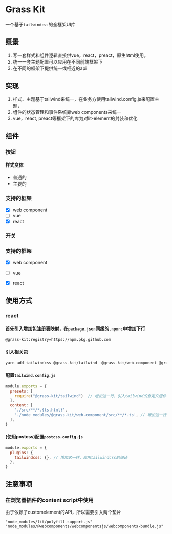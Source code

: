 # Grass Kit
一个基于`tailwindcss`的全框架UI库

## 愿景
1. 写一套样式和组件逻辑直接供vue，react，preact，原生html使用。
2. 统一一套主题配置可以应用在不同前端框架下
3. 在不同的框架下提供统一或相近的api

## 实现
1. 样式、主题基于tailwind来统一，在业务方使用tailwind.config.js来配置主题，
2. 组件的状态管理和事件系统靠web components来统一
3. vue，react, preact等框架下的库为对lit-element的封装和优化

## 组件

### 按钮

#### 样式变体

- 普通的
- 主要的

### 支持的框架

- [x] web component
- [ ] vue 
- [x] react

### 开关

### 支持的框架

- [x] web component
- [ ] vue 
- [x] react


## 使用方式

### react
#### 首先引入增加包注册表映射，在`package.json`同级的`.npmrc`中增加下行
```dotenv
@grass-kit:registry=https://npm.pkg.github.com
```

#### 引入相关包
```bash
yarn add tailwindcss @grass-kit/tailwind  @grass-kit/web-component @grass-kit/react
```

#### 配置`tailwind.config.js`
```javascript
module.exports = {
  presets: [
    require("@grass-kit/tailwind")  // 增加这一行，引入tailwind的自定义组件
  ],
  content: [
    './src/**/*.{ts,html}',
    './node_modules/@grass-kit/web-component/src/**/*.ts', // 增加这一行，避免自定义组件的样式被删掉
  ],
}
```

#### (使用postcss)配置`postcss.config.js`
```js
module.exports = {
  plugins: {
    tailwindcss: {}, // 增加这一样，应用tailwindcss的编译
  },
}
```


## 注意事项

### 在浏览器插件的content script中使用
由于依赖了customelement的API，所以需要引入两个垫片
```
"node_modules/lit/polyfill-support.js"
"node_modules/@webcomponents/webcomponentsjs/webcomponents-bundle.js"
```